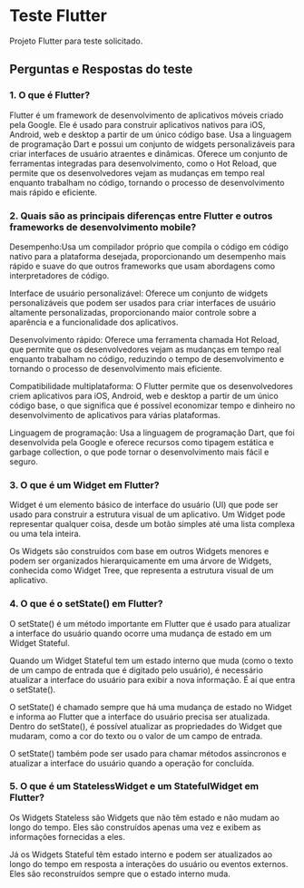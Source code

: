 # Teste Flutter

Projeto Flutter para teste solicitado.

## Perguntas e Respostas do teste

### 1. O que é Flutter?

Flutter é um framework de desenvolvimento de aplicativos móveis criado pela Google. Ele é usado para construir aplicativos nativos para iOS, Android, web e desktop a partir de um único código base. Usa a linguagem de programação Dart e possui um conjunto de widgets personalizáveis ​​para criar interfaces de usuário atraentes e dinâmicas. Oferece um conjunto de ferramentas integradas para desenvolvimento, como o Hot Reload, que permite que os desenvolvedores vejam as mudanças em tempo real enquanto trabalham no código, tornando o processo de desenvolvimento mais rápido e eficiente.


### 2. Quais são as principais diferenças entre Flutter e outros frameworks de desenvolvimento mobile?

Desempenho:Usa um compilador próprio que compila o código em código nativo para a plataforma desejada, proporcionando um desempenho mais rápido e suave do que outros frameworks que usam abordagens como interpretadores de código.

Interface de usuário personalizável: Oferece um conjunto de widgets personalizáveis que podem ser usados para criar interfaces de usuário altamente personalizadas, proporcionando maior controle sobre a aparência e a funcionalidade dos aplicativos.

Desenvolvimento rápido: Oferece uma ferramenta chamada Hot Reload, que permite que os desenvolvedores vejam as mudanças em tempo real enquanto trabalham no código, reduzindo o tempo de desenvolvimento e tornando o processo de desenvolvimento mais eficiente.

Compatibilidade multiplataforma: O Flutter permite que os desenvolvedores criem aplicativos para iOS, Android, web e desktop a partir de um único código base, o que significa que é possível economizar tempo e dinheiro no desenvolvimento de aplicativos para várias plataformas.

Linguagem de programação: Usa a linguagem de programação Dart, que foi desenvolvida pela Google e oferece recursos como tipagem estática e garbage collection, o que pode tornar o desenvolvimento mais fácil e seguro.

### 3. O que é um Widget em Flutter?

Widget é um elemento básico de interface do usuário (UI) que pode ser usado para construir a estrutura visual de um aplicativo. Um Widget pode representar qualquer coisa, desde um botão simples até uma lista complexa ou uma tela inteira.

Os Widgets são construídos com base em outros Widgets menores e podem ser organizados hierarquicamente em uma árvore de Widgets, conhecida como Widget Tree, que representa a estrutura visual de um aplicativo.

### 4. O que é o setState() em Flutter?
O setState() é um método importante em Flutter que é usado para atualizar a interface do usuário quando ocorre uma mudança de estado em um Widget Stateful.

Quando um Widget Stateful tem um estado interno que muda (como o texto de um campo de entrada que é digitado pelo usuário), é necessário atualizar a interface do usuário para exibir a nova informação. É aí que entra o setState().

O setState() é chamado sempre que há uma mudança de estado no Widget e informa ao Flutter que a interface do usuário precisa ser atualizada. Dentro do setState(), é possível atualizar as propriedades do Widget que mudaram, como a cor do texto ou o valor de um campo de entrada.

O setState() também pode ser usado para chamar métodos assíncronos e atualizar a interface do usuário quando a operação for concluída.

### 5. O que é um StatelessWidget e um StatefulWidget em Flutter?

Os Widgets Stateless são Widgets que não têm estado e não mudam ao longo do tempo. Eles são construídos apenas uma vez e exibem as informações fornecidas a eles.

Já os Widgets Stateful têm estado interno e podem ser atualizados ao longo do tempo em resposta a interações do usuário ou eventos externos. Eles são reconstruídos sempre que o estado interno muda.
